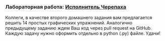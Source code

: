 ### Лабораторная работа:  [Исполнитель Черепаха](http://cs.mipt.ru/python/lessons/lab2.html#id49)
Коллеги, в качестве второго домашнего задания вам предлагается решить 14 простых графических упражнений. 
Аналогично предыдущему заданию ждем Ваш код через pull request на GitHub. 
Каждую задачу нужно оформить отдельно в python (.py) файле.
Удачи!
